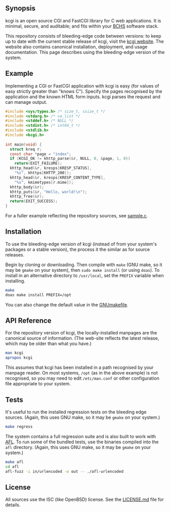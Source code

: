## Synopsis

kcgi is an open source CGI and FastCGI library for C web applications.
It is minimal, secure, and auditable; and fits within your
[BCHS](https://learnbchs.org) software stack.

This repository consists of bleeding-edge code between versions: to keep
up to date with the current stable release of kcgi, visit the [kcgi
website](https://kristaps.bsd.lv/kcgi).
The website also contains canonical installation, deployment, and usage
documentation.
This page describes using the bleeding-edge version of the system.

## Example

Implementing a CGI or FastCGI application with kcgi is easy (for values
of easy strictly greater than "knows C").
Specify the pages recognised by the application and the known HTML form
inputs.
kcgi parses the request and can manage output.

```c
#include <sys/types.h> /* size_t, ssize_t */
#include <stdarg.h> /* va_list */
#include <stddef.h> /* NULL */
#include <stdint.h> /* int64_t */
#include <stdlib.h>
#include <kcgi.h>
 
int main(void) {
  struct kreq r;
  const char *page = "index";
  if (KCGI_OK != khttp_parse(&r, NULL, 0, &page, 1, 0))
	return(EXIT_FAILURE);
  khttp_head(&r, kresps[KRESP_STATUS],
	"%s", khttps[KHTTP_200]);
  khttp_head(&r, kresps[KRESP_CONTENT_TYPE], 
	"%s", kmimetypes[r.mime]);
  khttp_body(&r);
  khttp_puts(&r, "Hello, world!\n");
  khttp_free(&r);
  return(EXIT_SUCCESS);
}
```

For a fuller example reflecting the repository sources, see
[sample.c](https://github.com/kristapsdz/kcgi/blob/master/sample.c).

## Installation

To use the bleeding-edge version of kcgi (instead of from your system's
packages or a stable version), the process it the similar as for source
releases.

Begin by cloning or downloading.  Then compile with `make` (GNU make, so
it may be `gmake` on your system), then `sudo make install` (or using
`doas`).  To install in an alternative directory to `/usr/local`, set
the `PREFIX` variable when installing.

```sh
make
doas make install PREFIX=/opt
```

You can also change the default value in the
[GNUmakefile](https://github.com/kristapsdz/kcgi/blob/master/GNUmakefile).

## API Reference

For the repository version of kcgi, the locally-installed manpages are
the canonical source of information.  (The web-site reflects the latest
release, which may be older than what you have.)

```sh
man kcgi
apropos kcgi
```

This assumes that kcgi has been installed in a path recognised by your
manpage reader.
On most systems, `/opt` (as in the above example) is not recognised, so
you may need to edit `/etc/man.conf` or other configuration file
appropriate to your system.

## Tests

It's useful to run the installed regression tests on the bleeding edge
sources.
(Again, this uses GNU make, so it may be `gmake` on your system.)

```sh
make regress
```

The system contains a full regression suite and is also built to work
with [AFL](http://lcamtuf.coredump.cx/afl/).
To run some of the bundled tests, use the binaries compiled into the
`afl` directory.
(Again, this uses GNU make, so it may be `gmake` on your system.)

```sh
make afl
cd afl
afl-fuzz -i in/urlencoded -o out -- ./afl-urlencoded
```

## License

All sources use the ISC (like OpenBSD) license.
See the [LICENSE.md](LICENSE.md) file for details.
